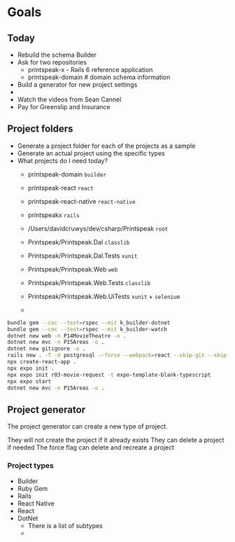 # Goals

## Today

- Rebuild the schema Builder
- Ask for two repositories
  - printspeak-x          - Rails 6 reference application
  - printspeak-domain     # domain schema information
- Build a generator for new project settings
- 
- Watch the videos from Sean Cannel
- Pay for Greenslip and Insurance
  
## Project folders

- Generate a project folder for each of the projects as a sample
- Generate an actual project using the specific types
- What projects do I need today?
  - printspeak-domain `builder`
  - printspeak-react `react`
  - printspeak-react-native `react-native`
  - printspeakx `rails`
  
  - /Users/davidcruwys/dev/csharp/Printspeak `root`
  - Printspeak/Printspeak.Dal `classlib`
  - Printspeak/Printspeak.Dal.Tests `xunit`
  - Printspeak/Printspeak.Web `web`
  - Printspeak/Printspeak.Web.Tests `classlib`
  - Printspeak/Printspeak.Web.UiTests `xunit` + `selenium`
  - 
```bash
bundle gem --coc --test=rspec --mit k_builder-dotnet
bundle gem --coc --test=rspec --mit k_builder-watch
dotnet new web -n P14MovieTheatre -o .
dotnet new mvc -n P15Areas -o .
dotnet new gitignore -o .
rails new . -T -d postgresql --force --webpack=react --skip-git --skip-action-mailer --skip-action-mailbox --skip-action-text
npx create-react-app .
npx expo init .
npx expo init r03-movie-request -t expo-template-blank-typescript
npx expo start
dotnet new mvc -n P15Areas -o .
```

## Project generator

The project generator can create a new type of project.

They will not create the project if it already exists
They can delete a project if needed
The force flag can delete and recreate a project

### Project types

- Builder
- Ruby Gem
- Rails
- React Native
- React
- DotNet
  - There is a list of subtypes
  - 



